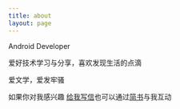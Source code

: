 ```yaml
---
title: about
layout: page
---
```


Android Developer 

爱好技术学习与分享，喜欢发现生活的点滴

爱文学，爱发牢骚

如果你对我感兴趣 <a href="mailto:code.tmlong@gmail.com">给我写信</a>也可以通过[简书](http://www.jianshu.com/u/f74ad99e1c00)与我互动
